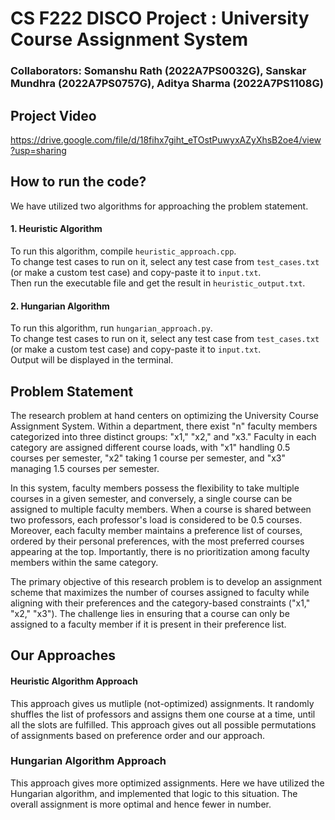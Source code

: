 # CS F222 DISCO Project : University Course Assignment System
### Collaborators: Somanshu Rath (2022A7PS0032G), Sanskar Mundhra (2022A7PS0757G), Aditya Sharma (2022A7PS1108G)

## Project Video
https://drive.google.com/file/d/18fihx7giht_eTOstPuwyxAZyXhsB2oe4/view?usp=sharing

## How to run the code?
We have utilized two algorithms for approaching the problem statement. 
#### 1. Heuristic Algorithm <br>
To run this algorithm, compile ```heuristic_approach.cpp```. <br>
To change test cases to run on it, select any test case from ```test_cases.txt``` (or make a custom test case) and copy-paste it to ```input.txt```. <br>
Then run the executable file and get the result in ```heuristic_output.txt```.
#### 2. Hungarian Algorithm <br>
To run this algorithm, run ```hungarian_approach.py```. <br>
To change test cases to run on it, select any test case from ```test_cases.txt``` (or make a custom test case) and copy-paste it to ```input.txt```. <br>
Output will be displayed in the terminal.



## Problem Statement 
The research problem at hand centers on optimizing the University Course Assignment System. Within a department, there exist "n" faculty members categorized into three distinct groups: "x1," "x2," and "x3." Faculty in each category are assigned different course loads, with "x1" handling 0.5 courses per semester, "x2" taking 1 course per semester, and "x3" managing 1.5 courses per semester.

In this system, faculty members possess the flexibility to take multiple courses in a given semester, and conversely, a single course can be assigned to multiple faculty members. When a course is shared between two professors, each professor's load is considered to be 0.5 courses. Moreover, each faculty member maintains a preference list of courses, ordered by their personal preferences, with the most preferred courses appearing at the top. Importantly, there is no prioritization among faculty members within the same category.

The primary objective of this research problem is to develop an assignment scheme that maximizes the number of courses assigned to faculty while aligning with their preferences and the category-based constraints ("x1," "x2," "x3"). The challenge lies in ensuring that a course can only be assigned to a faculty member if it is present in their preference list.



## Our Approaches

#### Heuristic Algorithm Approach
This approach gives us mutliple (not-optimized) assignments. It randomly shuffles the list of professors and assigns them one course at a time, until all the slots are fulfilled. This approach gives out all possible permutations of assignments based on preference order and our approach. 


### Hungarian Algorithm Approach
This approach gives more optimized assignments. Here we have utilized the Hungarian algorithm, and implemented that logic to this situation. The overall assignment is more optimal and hence fewer in number.
